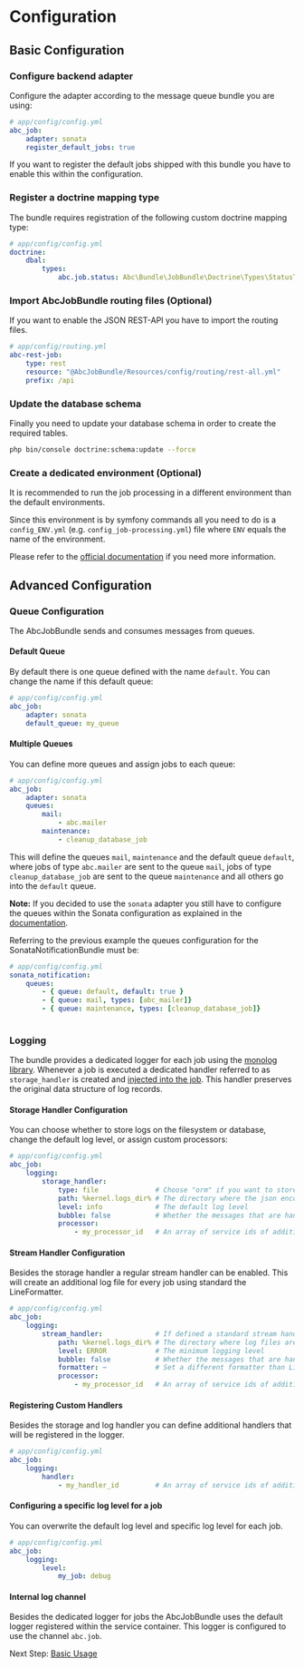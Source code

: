 Configuration
=============

## Basic Configuration

### Configure backend adapter

Configure the adapter according to the message queue bundle you are using:

```yaml
# app/config/config.yml
abc_job:
    adapter: sonata
    register_default_jobs: true
```

If you want to register the default jobs shipped with this bundle you have to enable this within the configuration.

### Register a doctrine mapping type

The bundle requires registration of the following custom doctrine mapping type:

```yaml
# app/config/config.yml
doctrine:
    dbal:
        types:
            abc.job.status: Abc\Bundle\JobBundle\Doctrine\Types\StatusType
```

### Import AbcJobBundle routing files (Optional)

If you want to enable the JSON REST-API you have to import the routing files.

```yaml
# app/config/routing.yml
abc-rest-job:
    type: rest
    resource: "@AbcJobBundle/Resources/config/routing/rest-all.yml"
    prefix: /api
```

### Update the database schema

Finally you need to update your database schema in order to create the required tables.

```bash
php bin/console doctrine:schema:update --force
```

### Create a dedicated environment (Optional)

It is recommended to run the job processing in a different environment than the default environments.

Since this environment is by symfony commands all you need to do is a `config_ENV.yml` (e.g. `config_job-processing.yml`) file where `ENV` equals the name of the environment. 

Please refer to the [official documentation](http://symfony.com/doc/current/configuration/environments.html) if you need more information.

## Advanced Configuration

### Queue Configuration

The AbcJobBundle sends and consumes messages from queues.

#### Default Queue

By default there is one queue defined with the name `default`. You can change the name if this default queue:

```yaml
# app/config/config.yml
abc_job:
    adapter: sonata
    default_queue: my_queue
```

#### Multiple Queues

You can define more queues and assign jobs to each queue:

```yaml
# app/config/config.yml
abc_job:
    adapter: sonata
    queues:
        mail:
            - abc.mailer
        maintenance:
            - cleanup_database_job
```

This will define the queues `mail`, `maintenance` and the default queue `default`, where jobs of type `abc.mailer` are sent to the queue `mail`, jobs of type `cleanup_database_job` are sent to the queue `maintenance` and all others go into the `default` queue.

__Note:__ If you decided to use the `sonata` adapter you still have to configure the queues within the Sonata configuration as explained in the [documentation](https://sonata-project.org/bundles/notification/master/doc/reference/multiple_queues.html).

Referring to the previous example the queues configuration for the SonataNotificationBundle must be:

```yaml
# app/config/config.yml
sonata_notification:
    queues:
        - { queue: default, default: true }
        - { queue: mail, types: [abc_mailer]}
        - { queue: maintenance, types: [cleanup_database_job]}
        
```

### Logging

The bundle provides a dedicated logger for each job using the [monolog library](http://symfony.com/doc/current/logging.html). Whenever a job is executed a dedicated handler referred to as `storage_handler` is created and [injected into the job](./logging.md). This handler preserves the original data structure of log records. 

#### Storage Handler Configuration

You can choose whether to store logs on the filesystem or database, change the default log level, or assign custom processors:

```yaml
# app/config/config.yml
abc_job:
    logging:
        storage_handler:
            type: file              # Choose "orm" if you want to store job logs in the database instead of files
            path: %kernel.logs_dir% # The directory where the json encoded logs are stored (ignored if handler is "orm")
            level: info             # The default log level
            bubble: false           # Whether the messages that are handled can bubble up the stack or not
            processor:
                - my_processor_id   # An array of service ids of additional processors to register
```

#### Stream Handler Configuration

Besides the storage handler a regular stream handler can be enabled. This will create an additional log file for every job using standard the LineFormatter.

```yaml
# app/config/config.yml
abc_job:
    logging:
        stream_handler:             # If defined a standard stream handler will be registered
            path: %kernel.logs_dir% # The directory where log files are stored
            level: ERROR            # The minimum logging level
            bubble: false           # Whether the messages that are handled can bubble up the stack or not
            formatter: ~            # Set a different formatter than LineFormattter
            processor:
                - my_processor_id   # An array of service ids of additional processors to register
```

#### Registering Custom Handlers

Besides the storage and log handler you can define additional handlers that will be registered in the logger.

```yaml
# app/config/config.yml
abc_job:
    logging:
        handler:
            - my_handler_id         # An array of service ids of additional handlers to register
```

#### Configuring a specific log level for a job

You can overwrite the default log level and specific log level for each job.

```yaml
# app/config/config.yml
abc_job:
    logging:
        level:
            my_job: debug
```

#### Internal log channel

Besides the dedicated logger for jobs the AbcJobBundle uses the default logger registered within the service container. This logger is configured to use the channel `abc.job`.

Next Step: [Basic Usage](./basic-usage.md)